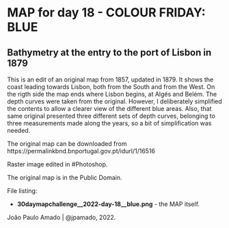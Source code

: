 <h1>MAP for day 18 - COLOUR FRIDAY: BLUE</h1>
<h2>Bathymetry at the entry to the port of Lisbon in 1879</h2>
<p>This is an edit of an original map from 1857, updated in 1879. It shows the coast leading towards Lisbon, both from the South and from the West. On the rigth side the map ends where Lisbon begins, at Algés and Belém. The depth curves were taken from the original. However, I deliberately simplified the contents to allow a clearer view of the different blue areas. Also, that same original presented three different sets of depth curves, belonging to three measurements made along the years, so a bit of simplification was needed.</p>
<p>The original map can be downloaded from https://permalinkbnd.bnportugal.gov.pt/idurl/1/16516</p>
<p>Raster image edited in #Photoshop.</p>
<p>The original map is in the Public Domain.</p>
<p>File listing:</p>
<ul>
  <li><b>30daymapchallenge__2022-day-18__blue.png</b> - the MAP itself.</li>
  </ul>
<p>João Paulo Amado | @jpamado, 2022.</p>
